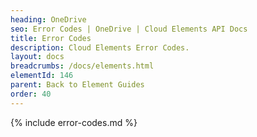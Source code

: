 ```yaml
---
heading: OneDrive
seo: Error Codes | OneDrive | Cloud Elements API Docs
title: Error Codes
description: Cloud Elements Error Codes.
layout: docs
breadcrumbs: /docs/elements.html
elementId: 146
parent: Back to Element Guides
order: 40
---
```


{% include error-codes.md %}
